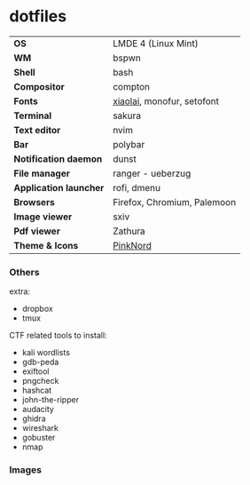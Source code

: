 # dotfiles

|||
-|-
**OS**| LMDE 4 (Linux Mint)
**WM**| bspwn
**Shell**| bash
**Compositor**| compton
**Fonts**| [xiaolai](https://github.com/lxgw/kose-font), monofur, setofont
**Terminal**| sakura
**Text editor**| nvim
**Bar**| polybar
**Notification daemon**| dunst
**File manager**| ranger - ueberzug
**Application launcher**| rofi, dmenu
**Browsers**| Firefox, Chromium, Palemoon
**Image viewer**| sxiv
**Pdf viewer**| Zathura
**Theme & Icons**| [PinkNord](https://github.com/zodd18/PinkNord)

### Others
extra:
- dropbox
- tmux

CTF related tools to install:
- kali wordlists
- gdb-peda
- exiftool
- pngcheck
- hashcat
- john-the-ripper
- audacity
- ghidra
- wireshark
- gobuster
- nmap

### Images
